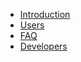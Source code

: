 <!-- docs/_sidebar.md -->
* [Introduction](/)
* [Users](users.md "The greatest guide in the world")
* [FAQ](faq.md "The greatest guide in the world")
* [Developers](developers.md "The greatest guide in the world")
